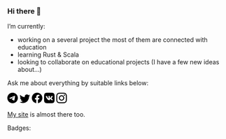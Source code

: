 ### Hi there 👋

I’m currently:
- working on a several project the most of them are connected with education
- learning Rust & Scala
- looking to collaborate on educational projects (I have a few new ideas about...)

Ask me about everything by suitable links below:

[![Telegram contact](./telegram.png)](https://t.me/igsekor)
[![Twitter contact](./twitter.png)](https://twitter.com/igsekor)
[![Facebook contact](./facebook.png)](https://www.facebook.com/igsekor)
[![VKontakte contact](./vkontakte.png)](https://vk.com/igsekor)
[![Instagram contact](./instagram.png)](https://www.instagram.com/igsekor/)

[My site](https://igsekor.com) is almost there too.

Badges:
